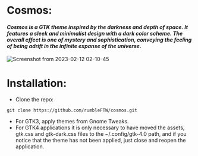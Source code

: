 # Cosmos:
#### ***Cosmos is a GTK theme inspired by the darkness and depth of space. It features a sleek and minimalist design with a dark color scheme. The overall effect is one of mystery and sophistication, conveying the feeling of being adrift in the infinite expanse of the universe.***

![Screenshot from 2023-02-12 02-10-45](https://user-images.githubusercontent.com/85807431/218280760-a0efbfc3-26ff-4c72-8a2c-11b15b4d2a9e.png)

# Installation:

- Clone the repo:
```
git clone https://github.com/rumbleFTW/cosmos.git
```

- For GTK3, apply themes from Gnome Tweaks.
- For GTK4 applications it is only necessary to have moved the assets, gtk.css and gtk-dark.css files to the ~/.config/gtk-4.0 path, and if you notice that the theme has not been applied, just close and reopen the application.
